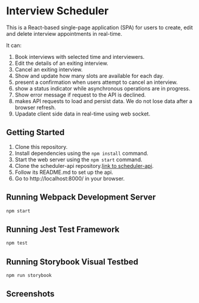 # Interview Scheduler

This is a React-based single-page application (SPA) for users to create, edit and delete interview appointments in real-time.

It can:

1. Book interviews with selected time and interviewers.
2. Edit the details of an exiting interview.
3. Cancel an exiting interview.
4. Show and update how many slots are available for each day. 
5. present a confirmation when users attempt to cancel an interview.
6. show a status indicator while asynchronous operations are in progress.
7. Show error message if request to the API is declined.
8. makes API requests to load and persist data. We do not lose data after a browser refresh.
9. Upadate client side data in real-time using web socket.

## Getting Started

1. Clone this repository.
2. Install dependencies using the `npm install` command.
3. Start the web server using the `npm start` command.
4. Clone the scheduler-api repository.[link to scheduler-api](https://github.com/SophiaL1024/scheduler-api).
5. Follow its README.md to set up the api.
6. Go to http://localhost:8000/ in your browser.

## Running Webpack Development Server

```sh
npm start
```

## Running Jest Test Framework

```sh
npm test
```

## Running Storybook Visual Testbed

```sh
npm run storybook
```
 ## Screenshots
 
